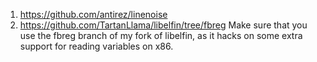 1. https://github.com/antirez/linenoise
2. https://github.com/TartanLlama/libelfin/tree/fbreg
Make sure that you use the fbreg branch of my fork of libelfin, as it hacks on some extra support for reading variables on x86.
